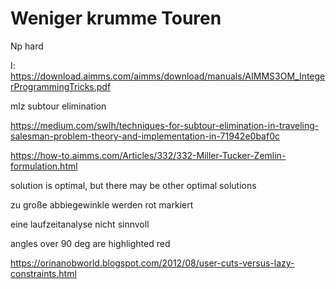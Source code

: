 # Weniger krumme Touren

Np hard

I: https://download.aimms.com/aimms/download/manuals/AIMMS3OM_IntegerProgrammingTricks.pdf

mlz subtour elimination

https://medium.com/swlh/techniques-for-subtour-elimination-in-traveling-salesman-problem-theory-and-implementation-in-71942e0baf0c

https://how-to.aimms.com/Articles/332/332-Miller-Tucker-Zemlin-formulation.html

solution is optimal, but there may be other optimal solutions

zu große abbiegewinkle werden rot markiert

eine laufzeitanalyse nicht sinnvoll

angles over 90 deg are highlighted red

https://orinanobworld.blogspot.com/2012/08/user-cuts-versus-lazy-constraints.html
